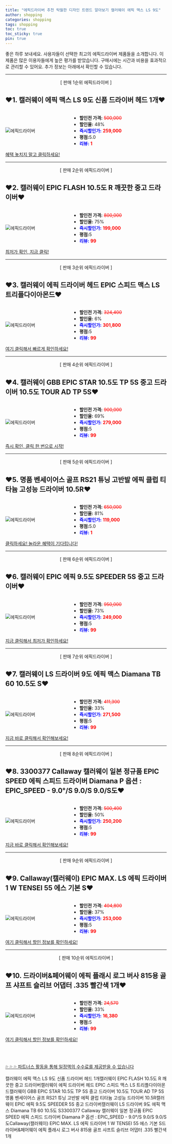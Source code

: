 ```yaml
---
title: "에픽드라이버 추천 탁월한 디자인 트렌드 알아보기 캘러웨이 에픽 맥스 LS 9도"
author: shopping
categories: shopping
tags: shopping
toc: true
toc_sticky: true
pin: true
---
```

좋은 하루 보내세요. 사용자들이 선택한 최고의 에픽드라이버 제품들을 소개합니다. 이 제품은 많은 이용자들에게 높은 평가를 받았습니다. 구매시에는 시간과 비용을 효과적으로 관리할 수 있어요. 추가 정보는 아래에서 확인할 수 있습니다.

---
<p class="toplist" style="margin: 0 auto; display: block; width: fit-content;">[ 판매 1순위 에픽드라이버 ]</p>

<h2><strong>❤️1. 캘러웨이 에픽 맥스 LS 9도 신품 드라이버 헤드 1개❤️</strong></h2>

<div style="display: flex; align-items: center;">
    <div style="flex: 0.4;">
        <img src="https://thumbnail8.coupangcdn.com/thumbnails/remote/230x230ex/image/vendor_inventory/fe06/c450563d6746b8db06d0b6fb8f50f3ea9824aabb0d139b647f6ccae27d31.jpg" alt="에픽드라이버" style="max-width: 100%;">
    </div>
    <div style="flex: 0.6; margin-left: 10px;">
        <ul>
            <li><strong>할인전 가격:</strong> <del style="color: red;">500,000</del></li>
            <li><strong>할인율:</strong> 48%</li>
            <li><span style='color:blue'><strong>즉시할인가:</strong></span> <span style='color:red'><strong>259,000</strong></span></li>
            <li><strong>평점:</strong>5.0</li>
            <li><span style='color:blue'><strong>리뷰:</strong></span> <span style='color:red'><strong>1</strong></span></li>
        </ul>
    </div>
</div>
<div class="center">
    <a href="https://selin100587001.github.io?lptag=AF9450613&subid=githubio&pageKey=8187518834&traceid=V0-153&itemId=23417138537&vendorItemId=90444182980" class="myButton">
        혜택 놓치지 말고 클릭하세요!
    </a>
</div>


---
<p class="toplist" style="margin: 0 auto; display: block; width: fit-content;">[ 판매 2순위 에픽드라이버 ]</p>

<h2><strong>❤️2. 캘러웨이 EPIC FLASH 10.5도 R 깨끗한 중고 드라이버❤️</strong></h2>

<div style="display: flex; align-items: center;">
    <div style="flex: 0.4;">
        <img src="https://thumbnail8.coupangcdn.com/thumbnails/remote/230x230ex/image/vendor_inventory/58d5/8c3183d3f1bef493227d512c3fcd53b1032da4ff15d4a2e80e0178377ba1.jpg" alt="에픽드라이버" style="max-width: 100%;">
    </div>
    <div style="flex: 0.6; margin-left: 10px;">
        <ul>
            <li><strong>할인전 가격:</strong> <del style="color: red;">800,000</del></li>
            <li><strong>할인율:</strong> 75%</li>
            <li><span style='color:blue'><strong>즉시할인가:</strong></span> <span style='color:red'><strong>199,000</strong></span></li>
            <li><strong>평점:</strong>5</li>
            <li><span style='color:blue'><strong>리뷰:</strong></span> <span style='color:red'><strong>99</strong></span></li>
        </ul>
    </div>
</div>
<div class="center">
    <a href="https://selin100587001.github.io?lptag=AF9450613&subid=githubio&pageKey=8165987841&traceid=V0-153&itemId=23302121096&vendorItemId=90334171904" class="myButton">
        최저가 확인, 지금 클릭!
    </a>
</div>


---
<p class="toplist" style="margin: 0 auto; display: block; width: fit-content;">[ 판매 3순위 에픽드라이버 ]</p>

<h2><strong>❤️3. 캘러웨이 에픽 드라이버 헤드 EPIC 스피드 맥스 LS 트리플다이아몬드❤️</strong></h2>

<div style="display: flex; align-items: center;">
    <div style="flex: 0.4;">
        <img src="https://thumbnail7.coupangcdn.com/thumbnails/remote/230x230ex/image/vendor_inventory/8e54/9fb5841865d16699bd90ca2bacb21acb76a7a0c1f4bfe81a088e4388bda5.jpg" alt="에픽드라이버" style="max-width: 100%;">
    </div>
    <div style="flex: 0.6; margin-left: 10px;">
        <ul>
            <li><strong>할인전 가격:</strong> <del style="color: red;">324,400</del></li>
            <li><strong>할인율:</strong> 6%</li>
            <li><span style='color:blue'><strong>즉시할인가:</strong></span> <span style='color:red'><strong>301,800</strong></span></li>
            <li><strong>평점:</strong>5</li>
            <li><span style='color:blue'><strong>리뷰:</strong></span> <span style='color:red'><strong>99</strong></span></li>
        </ul>
    </div>
</div>
<div class="center">
    <a href="https://selin100587001.github.io?lptag=AF9450613&subid=githubio&pageKey=8040205001&traceid=V0-153&itemId=22508522265&vendorItemId=89550623235" class="myButton">
        여기 클릭해서 빠르게 확인하세요!
    </a>
</div>


---
<p class="toplist" style="margin: 0 auto; display: block; width: fit-content;">[ 판매 4순위 에픽드라이버 ]</p>

<h2><strong>❤️4. 캘러웨이 GBB EPIC STAR 10.5도 TP 5S 중고 드라이버 10.5도 TOUR AD TP 5S❤️</strong></h2>

<div style="display: flex; align-items: center;">
    <div style="flex: 0.4;">
        <img src="https://thumbnail8.coupangcdn.com/thumbnails/remote/230x230ex/image/vendor_inventory/3e7b/f1208a801c92be01aaba6c59e8dee2879d2e932012dcab5e1bfa8a8b554c.jpg" alt="에픽드라이버" style="max-width: 100%;">
    </div>
    <div style="flex: 0.6; margin-left: 10px;">
        <ul>
            <li><strong>할인전 가격:</strong> <del style="color: red;">900,000</del></li>
            <li><strong>할인율:</strong> 69%</li>
            <li><span style='color:blue'><strong>즉시할인가:</strong></span> <span style='color:red'><strong>279,000</strong></span></li>
            <li><strong>평점:</strong>5</li>
            <li><span style='color:blue'><strong>리뷰:</strong></span> <span style='color:red'><strong>99</strong></span></li>
        </ul>
    </div>
</div>
<div class="center">
    <a href="https://selin100587001.github.io?lptag=AF9450613&subid=githubio&pageKey=7770110354&traceid=V0-153&itemId=20974445432&vendorItemId=88039394393" class="myButton">
        즉시 확인, 클릭 한 번으로 시작!
    </a>
</div>


---
<p class="toplist" style="margin: 0 auto; display: block; width: fit-content;">[ 판매 5순위 에픽드라이버 ]</p>

<h2><strong>❤️5. 명품 벤세이어스 골프 RS21 튜닝 고반발 에픽 클럽 티타늄 고성능 드라이버 10.5R❤️</strong></h2>

<div style="display: flex; align-items: center;">
    <div style="flex: 0.4;">
        <img src="https://thumbnail7.coupangcdn.com/thumbnails/remote/230x230ex/image/vendor_inventory/1105/67641a83326beb494a66ec4ac1fd8e4f6abc5d8065e294e45974d6d3e375.jpg" alt="에픽드라이버" style="max-width: 100%;">
    </div>
    <div style="flex: 0.6; margin-left: 10px;">
        <ul>
            <li><strong>할인전 가격:</strong> <del style="color: red;">650,000</del></li>
            <li><strong>할인율:</strong> 81%</li>
            <li><span style='color:blue'><strong>즉시할인가:</strong></span> <span style='color:red'><strong>119,000</strong></span></li>
            <li><strong>평점:</strong>5.0</li>
            <li><span style='color:blue'><strong>리뷰:</strong></span> <span style='color:red'><strong>1</strong></span></li>
        </ul>
    </div>
</div>
<div class="center">
    <a href="https://selin100587001.github.io?lptag=AF9450613&subid=githubio&pageKey=7980676765&traceid=V0-153&itemId=22140064439&vendorItemId=88765364120" class="myButton">
        클릭하세요! 놀라운 혜택이 기다립니다!
    </a>
</div>


---
<p class="toplist" style="margin: 0 auto; display: block; width: fit-content;">[ 판매 6순위 에픽드라이버 ]</p>

<h2><strong>❤️6. 캘러웨이 EPIC 에픽 9.5도 SPEEDER 5S 중고 드라이버❤️</strong></h2>

<div style="display: flex; align-items: center;">
    <div style="flex: 0.4;">
        <img src="https://thumbnail8.coupangcdn.com/thumbnails/remote/230x230ex/image/vendor_inventory/d2d1/4a7803a1cf26bd700d8f97ecf7d7bdf1da2dd8d937e148487f1a6001f5f8.jpg" alt="에픽드라이버" style="max-width: 100%;">
    </div>
    <div style="flex: 0.6; margin-left: 10px;">
        <ul>
            <li><strong>할인전 가격:</strong> <del style="color: red;">950,000</del></li>
            <li><strong>할인율:</strong> 73%</li>
            <li><span style='color:blue'><strong>즉시할인가:</strong></span> <span style='color:red'><strong>249,000</strong></span></li>
            <li><strong>평점:</strong>5</li>
            <li><span style='color:blue'><strong>리뷰:</strong></span> <span style='color:red'><strong>99</strong></span></li>
        </ul>
    </div>
</div>
<div class="center">
    <a href="https://selin100587001.github.io?lptag=AF9450613&subid=githubio&pageKey=8192838470&traceid=V0-153&itemId=23452762524&vendorItemId=90479513613" class="myButton">
        지금 클릭해서 최저가 확인하세요!
    </a>
</div>


---
<p class="toplist" style="margin: 0 auto; display: block; width: fit-content;">[ 판매 7순위 에픽드라이버 ]</p>

<h2><strong>❤️7. 캘러웨이 LS 드라이버 9도 에픽 맥스 Diamana TB 60 10.5도 S❤️</strong></h2>

<div style="display: flex; align-items: center;">
    <div style="flex: 0.4;">
        <img src="https://thumbnail8.coupangcdn.com/thumbnails/remote/230x230ex/image/vendor_inventory/5e0a/4b1ff2920c043ae37ba7a540c39581d889445d724e0137a5a7d5099b3043.jpg" alt="에픽드라이버" style="max-width: 100%;">
    </div>
    <div style="flex: 0.6; margin-left: 10px;">
        <ul>
            <li><strong>할인전 가격:</strong> <del style="color: red;">411,300</del></li>
            <li><strong>할인율:</strong> 33%</li>
            <li><span style='color:blue'><strong>즉시할인가:</strong></span> <span style='color:red'><strong>271,500</strong></span></li>
            <li><strong>평점:</strong>5</li>
            <li><span style='color:blue'><strong>리뷰:</strong></span> <span style='color:red'><strong>99</strong></span></li>
        </ul>
    </div>
</div>
<div class="center">
    <a href="https://selin100587001.github.io?lptag=AF9450613&subid=githubio&pageKey=7861836513&traceid=V0-153&itemId=21455846121&vendorItemId=89768536302" class="myButton">
        지금 바로 클릭해서 확인해보세요!
    </a>
</div>


---
<p class="toplist" style="margin: 0 auto; display: block; width: fit-content;">[ 판매 8순위 에픽드라이버 ]</p>

<h2><strong>❤️8. 3300377 Callaway 캘러웨이 일본 정규품 EPIC SPEED 에픽 스피드 드라이버 Diamana P 옵션 : EPIC_SPEED - 9.0°/S 9.0/S 9.0/S도❤️</strong></h2>

<div style="display: flex; align-items: center;">
    <div style="flex: 0.4;">
        <img src="https://thumbnail9.coupangcdn.com/thumbnails/remote/230x230ex/image/vendor_inventory/5ea1/6dedba1ed444f3548a3c2912c69fc6049a3ef52c50b322d70c80f1b4a3aa.jpg" alt="에픽드라이버" style="max-width: 100%;">
    </div>
    <div style="flex: 0.6; margin-left: 10px;">
        <ul>
            <li><strong>할인전 가격:</strong> <del style="color: red;">500,400</del></li>
            <li><strong>할인율:</strong> 50%</li>
            <li><span style='color:blue'><strong>즉시할인가:</strong></span> <span style='color:red'><strong>250,200</strong></span></li>
            <li><strong>평점:</strong>5</li>
            <li><span style='color:blue'><strong>리뷰:</strong></span> <span style='color:red'><strong>99</strong></span></li>
        </ul>
    </div>
</div>
<div class="center">
    <a href="https://selin100587001.github.io?lptag=AF9450613&subid=githubio&pageKey=8177580942&traceid=V0-153&itemId=23373838965&vendorItemId=90585648655" class="myButton">
        지금 바로 클릭해서 확인해보세요!
    </a>
</div>


---
<p class="toplist" style="margin: 0 auto; display: block; width: fit-content;">[ 판매 9순위 에픽드라이버 ]</p>

<h2><strong>❤️9. Callaway(캘러웨이) EPIC MAX. LS 에픽 드라이버 1 W TENSEI 55 에스 기본 S❤️</strong></h2>

<div style="display: flex; align-items: center;">
    <div style="flex: 0.4;">
        <img src="https://thumbnail10.coupangcdn.com/thumbnails/remote/230x230ex/image/vendor_inventory/f1d9/8bf294c9ff0c84dbbe2830078e678355b58fe021d3f05525d23e52957883.jpg" alt="에픽드라이버" style="max-width: 100%;">
    </div>
    <div style="flex: 0.6; margin-left: 10px;">
        <ul>
            <li><strong>할인전 가격:</strong> <del style="color: red;">404,800</del></li>
            <li><strong>할인율:</strong> 37%</li>
            <li><span style='color:blue'><strong>즉시할인가:</strong></span> <span style='color:red'><strong>253,000</strong></span></li>
            <li><strong>평점:</strong>5</li>
            <li><span style='color:blue'><strong>리뷰:</strong></span> <span style='color:red'><strong>99</strong></span></li>
        </ul>
    </div>
</div>
<div class="center">
    <a href="https://selin100587001.github.io?lptag=AF9450613&subid=githubio&pageKey=7786392173&traceid=V0-153&itemId=21055481828&vendorItemId=89658553472" class="myButton">
        여기 클릭해서 할인 정보를 확인하세요!
    </a>
</div>


---
<p class="toplist" style="margin: 0 auto; display: block; width: fit-content;">[ 판매 10순위 에픽드라이버 ]</p>

<h2><strong>❤️10. 드라이버&amp;페어웨이 에픽 플래시 로그 버사 815용 골프 샤프트 슬리브 어댑터 .335 빨간색 1개❤️</strong></h2>

<div style="display: flex; align-items: center;">
    <div style="flex: 0.4;">
        <img src="https://thumbnail7.coupangcdn.com/thumbnails/remote/230x230ex/image/vendor_inventory/56e3/62d4555533af47470dfebbfe7f1ca266131d6ef0d35a3b239d563f66b2ad.jpg" alt="에픽드라이버" style="max-width: 100%;">
    </div>
    <div style="flex: 0.6; margin-left: 10px;">
        <ul>
            <li><strong>할인전 가격:</strong> <del style="color: red;">24,570</del></li>
            <li><strong>할인율:</strong> 33%</li>
            <li><span style='color:blue'><strong>즉시할인가:</strong></span> <span style='color:red'><strong>16,380</strong></span></li>
            <li><strong>평점:</strong>5</li>
            <li><span style='color:blue'><strong>리뷰:</strong></span> <span style='color:red'><strong>99</strong></span></li>
        </ul>
    </div>
</div>
<div class="center">
    <a href="https://selin100587001.github.io?lptag=AF9450613&subid=githubio&pageKey=8088176715&traceid=V0-153&itemId=22832486862&vendorItemId=89867230031" class="myButton">
        여기 클릭해서 할인 정보를 확인하세요!
    </a>
</div>

<br><br><br>[💦 💦 💦 파트너스 활동을 통해 일정액의 수수료를 제공받을 수 있습니다](https://link.coupang.com/a/bcpT2c)<br><br>캘러웨이 에픽 맥스 LS 9도 신품 드라이버 헤드 1개캘러웨이 EPIC FLASH 10.5도 R 깨끗한 중고 드라이버캘러웨이 에픽 드라이버 헤드 EPIC 스피드 맥스 LS 트리플다이아몬드캘러웨이 GBB EPIC STAR 10.5도 TP 5S 중고 드라이버 10.5도 TOUR AD TP 5S명품 벤세이어스 골프 RS21 튜닝 고반발 에픽 클럽 티타늄 고성능 드라이버 10.5R캘러웨이 EPIC 에픽 9.5도 SPEEDER 5S 중고 드라이버캘러웨이 LS 드라이버 9도 에픽 맥스 Diamana TB 60 10.5도 S3300377 Callaway 캘러웨이 일본 정규품 EPIC SPEED 에픽 스피드 드라이버 Diamana P 옵션 : EPIC_SPEED - 9.0°/S 9.0/S 9.0/S도Callaway(캘러웨이) EPIC MAX. LS 에픽 드라이버 1 W TENSEI 55 에스 기본 S드라이버&amp;페어웨이 에픽 플래시 로그 버사 815용 골프 샤프트 슬리브 어댑터 .335 빨간색 1개